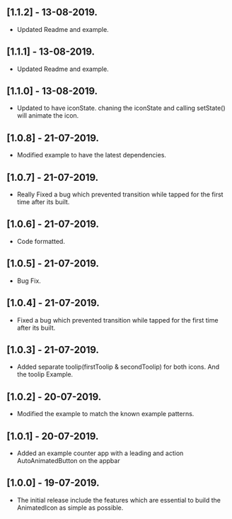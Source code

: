 ## [1.1.2] - 13-08-2019.

* Updated Readme and example.

## [1.1.1] - 13-08-2019.

* Updated Readme and example.

## [1.1.0] - 13-08-2019.

* Updated to have iconState. chaning the iconState and calling setState() will animate the icon. 

## [1.0.8] - 21-07-2019.

* Modified example to have the latest dependencies. 

## [1.0.7] - 21-07-2019.

* Really Fixed a bug which prevented transition while tapped for the first time after its built.

## [1.0.6] - 21-07-2019.

* Code formatted.

## [1.0.5] - 21-07-2019.

* Bug Fix.

## [1.0.4] - 21-07-2019.

* Fixed a bug which prevented transition while tapped for the first time after its built.

## [1.0.3] - 21-07-2019.

* Added separate toolip(firstToolip & secondToolip) for both icons. And the toolip Example.

## [1.0.2] - 20-07-2019.

* Modified the example to match the known example patterns.

## [1.0.1] - 20-07-2019.

* Added an example counter app with a leading and action AutoAnimatedButton on the appbar

## [1.0.0] - 19-07-2019.

* The initial release include the features which are essential to build the AnimatedIcon as simple as possible.
